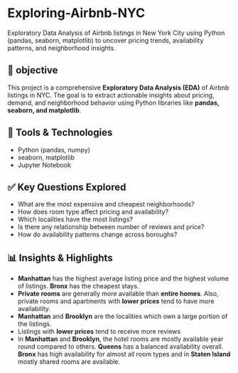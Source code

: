 # Exploring-Airbnb-NYC
Exploratory Data Analysis of Airbnb listings in New York City using Python (pandas, seaborn, matplotlib) to uncover pricing trends, availability patterns, and neighborhood insights.

## 📌 objective
This project is a comprehensive **Exploratory Data Analysis (EDA)** of Airbnb listings in NYC. The goal is to extract actionable insights about pricing, demand, and neighborhood behavior using Python libraries like **pandas, seaborn, and matplotlib**.

## 🔧 Tools & Technologies
- Python (pandas, numpy)
- seaborn, matplotlib
- Jupyter Notebook

## ✅ Key Questions Explored
- What are the most expensive and cheapest neighborhoods?
- How does room type affect pricing and availability?
- Which localities have the most listings?
- Is there any relationship between number of reviews and price?
- How do availability patterns change across boroughs?

## 📊 Insights & Highlights
- **Manhattan** has the highest average listing price and the highest volume of listings. **Bronx** has the cheapest stays.
- **Private rooms** are generally more available than **entire homes**. Also, private rooms and apartments with **lower prices** tend to have more availability. 
- **Manhattan** and **Brooklyn** are the localities which own a large portion of the listings.  
- Listings with **lower prices** tend to receive more reviews  
- In **Manhattan** and **Brooklyn**, the hotel rooms are mostly available year round compared to others. **Queens** has a balanced availability overall. **Bronx** has high 
  availability for almost all room types and in **Staten Island** mostly shared rooms are available.
